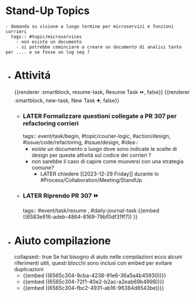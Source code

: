 # Stand-Up Topics
	- domanda su visione a lungo termine per microservizi e funzioni corrieri
	  tags:: #topic/microservices
		- non esiste un documento
		- si potrebbe cominciare a creare un documento di analisi tanto per .... e se fosse un log seq ?
- # Attivitá
  {{renderer :smartblock, resume-task, Resume Task ⏩️, false}} {{renderer :smartblock, new-task, New Task ➕, false}}
	- ### LATER Formalizzare questioni collegate a PR 307 per refactoring corrieri
	  tags:: event/task/begin, #topic/courier-logic, #action/design, #issue/code/refactoring, #issue/design, #idea💡
		- esiste un documento o luogo dove sono indicate le scelte di design per queste attivitá sul codice dei corrieri ?
		- non sarebbe il caso di capire come muoversi con una strategia comune?
			- LATER chiedere [[2023-12-29 Friday]] durante lo #Process/Collaboration/Meeting/StandUp
	- ### LATER Riprendo PR 307 ⏩️
	  tags:: #event/task/resume , #daily-journal-task
	  {{embed ((6583e916-adeb-4864-8169-79bf0df31ff7)) }}
- # Aiuto compilazione
  collapsed:: true
  Se hai bisogno di aiuto nelle compilazioni ecco alcuni riferimenti utili, questi blocchi sono inclusi con embed per evitare duplicazioni
	- {{embed ((6565c304-9cba-4238-91e6-36a5a4b45930))}}
	- {{embed ((6565c304-72f1-40e2-b2ac-a2eab69b4998))}}
	- {{embed ((6565c304-fbc2-4931-ab16-96384d8543be))}}